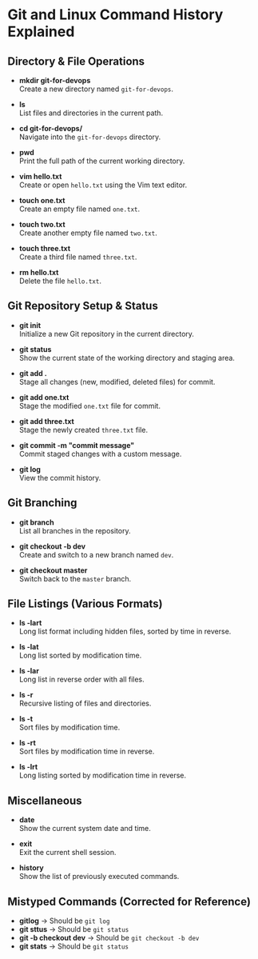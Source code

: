
# Git and Linux Command History Explained

## Directory & File Operations

- **mkdir git-for-devops**  
  Create a new directory named `git-for-devops`.

- **ls**  
  List files and directories in the current path.

- **cd git-for-devops/**  
  Navigate into the `git-for-devops` directory.

- **pwd**  
  Print the full path of the current working directory.

- **vim hello.txt**  
  Create or open `hello.txt` using the Vim text editor.

- **touch one.txt**  
  Create an empty file named `one.txt`.

- **touch two.txt**  
  Create another empty file named `two.txt`.

- **touch three.txt**  
  Create a third file named `three.txt`.

- **rm hello.txt**  
  Delete the file `hello.txt`.

## Git Repository Setup & Status

- **git init**  
  Initialize a new Git repository in the current directory.

- **git status**  
  Show the current state of the working directory and staging area.

- **git add .**  
  Stage all changes (new, modified, deleted files) for commit.

- **git add one.txt**  
  Stage the modified `one.txt` file for commit.

- **git add three.txt**  
  Stage the newly created `three.txt` file.

- **git commit -m "commit message"**  
  Commit staged changes with a custom message.

- **git log**  
  View the commit history.

## Git Branching

- **git branch**  
  List all branches in the repository.

- **git checkout -b dev**  
  Create and switch to a new branch named `dev`.

- **git checkout master**  
  Switch back to the `master` branch.

## File Listings (Various Formats)

- **ls -lart**  
  Long list format including hidden files, sorted by time in reverse.

- **ls -lat**  
  Long list sorted by modification time.

- **ls -lar**  
  Long list in reverse order with all files.

- **ls -r**  
  Recursive listing of files and directories.

- **ls -t**  
  Sort files by modification time.

- **ls -rt**  
  Sort files by modification time in reverse.

- **ls -lrt**  
  Long listing sorted by modification time in reverse.

## Miscellaneous

- **date**  
  Show the current system date and time.

- **exit**  
  Exit the current shell session.

- **history**  
  Show the list of previously executed commands.

## Mistyped Commands (Corrected for Reference)

- **gitlog** → Should be `git log`  
- **git sttus** → Should be `git status`  
- **git -b checkout dev** → Should be `git checkout -b dev`  
- **git stats** → Should be `git status`
